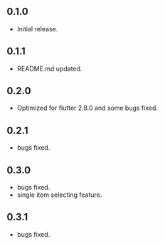## 0.1.0

* Initial release.

## 0.1.1

* README.md updated.

## 0.2.0

* Optimized for flutter 2.8.0 and some bugs fixed.

## 0.2.1

* bugs fixed.

## 0.3.0

* bugs fixed.
* single item selecting feature.

## 0.3.1

* bugs fixed.


